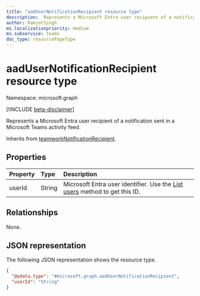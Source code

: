 ```yaml
---
title: "aadUserNotificationRecipient resource type"
description:  Represents a Microsoft Entra user recipient of a notification sent in a Microsoft Teams activity feed.
author: RamjotSingh
ms.localizationpriority: medium
ms.subservice: teams
doc_type: resourcePageType
---
```


# aadUserNotificationRecipient resource type

Namespace: microsoft.graph

[!INCLUDE [beta-disclaimer](../../includes/beta-disclaimer.md)]

Represents a Microsoft Entra user recipient of a notification sent in a Microsoft Teams activity feed.

Inherits from [teamworkNotificationRecipient](teamworknotificationrecipient.md).

## Properties
|Property|Type|Description|
|:---|:---|:---|
|userId|String|Microsoft Entra user identifier. Use the [List users](../api/user-list.md) method to get this ID.|

## Relationships
None.

## JSON representation
The following JSON representation shows the resource type.
<!-- {
  "blockType": "resource",
  "@odata.type": "microsoft.graph.aadUserNotificationRecipient"
}
-->
``` json
{
  "@odata.type": "#microsoft.graph.aadUserNotificationRecipient",
  "userId": "String"
}
```

